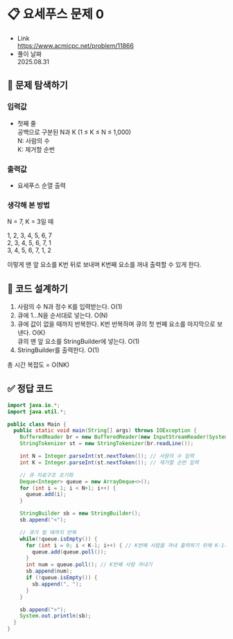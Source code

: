 # 📋 요세푸스 문제 0
- Link<br>
https://www.acmicpc.net/problem/11866
- 풀이 날짜<br>
2025.08.31

## 🔎 문제 탐색하기

### 입력값
- 첫째 줄<br>
공백으로 구분된 N과 K (1 ≤ K ≤ N ≤ 1,000)<br>
N: 사람의 수<br>
K: 제거할 순번

### 출력값
- 요세푸스 순열 출력

### 생각해 본 방법
N = 7, K = 3일 때

1, 2, 3, 4, 5, 6, 7<br>
2, 3, 4, 5, 6, 7, 1<br>
3, 4, 5, 6, 7, 1, 2

이렇게 맨 앞 요소를 K번 뒤로 보내며 K번째 요소를 꺼내 출력할 수 있게 한다.

## 📝 코드 설계하기
1. 사람의 수 N과 정수 K를 입력받는다. O(1)
2. 큐에 1...N을 순서대로 넣는다. O(N)
3. 큐에 값이 없을 때까지 반복한다.
K번 반복하며 큐의 첫 번째 요소를 마지막으로 보낸다. O(K)<br>
큐의 맨 앞 요소를 StringBuilder에 넣는다. O(1)
4. StringBuilder를 출력한다. O(1)

총 시간 복잡도 = O(NK)

## ✅ 정답 코드
```java
import java.io.*;
import java.util.*;

public class Main {
  public static void main(String[] args) throws IOException {
    BufferedReader br = new BufferedReader(new InputStreamReader(System.in)); // 한 줄 단위로 입력값 입력 받음
    StringTokenizer st = new StringTokenizer(br.readLine());

    int N = Integer.parseInt(st.nextToken()); // 사람의 수 입력
    int K = Integer.parseInt(st.nextToken()); // 제거할 순번 입력

    // 큐 자료구조 초기화
    Deque<Integer> queue = new ArrayDeque<>();
    for (int i = 1; i < N+1; i++) {
      queue.add(i);
    }

    StringBuilder sb = new StringBuilder();
    sb.append("<");

    // 큐가 빌 때까지 반복
    while(!queue.isEmpty()) {
      for (int i = 0; i < K-1; i++) { // K번째 사람을 꺼내 출력하기 위해 K-1까지 반복하며 맨 앞 요소를 맨 뒤로 보냄
        queue.add(queue.poll());
      }
      int num = queue.poll(); // K번째 사람 꺼내기
      sb.append(num);
      if (!queue.isEmpty()) {
        sb.append(", ");
      }
    }

    sb.append(">");
    System.out.println(sb);
  }
}
```